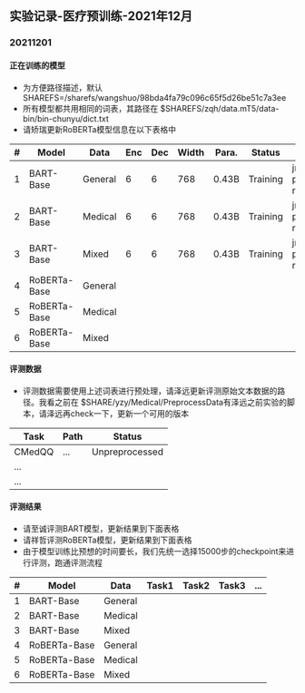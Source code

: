 ## 实验记录-医疗预训练-2021年12月

### 20211201

#### 正在训练的模型

* 为方便路径描述，默认SHAREFS=/sharefs/wangshuo/98bda4fa79c096c65f5d26be51c7a3ee
* 所有模型都共用相同的词表，其路径在 $SHAREFS/zqh/data.mT5/data-bin/bin-chunyu/dict.txt
* 请矫瑞更新RoBERTa模型信息在以下表格中

| #    | Model        | Data    | Enc  | Dec  | Width | Para. | Status   | WS                  | Path                                      |
| ---- | ------------ | ------- | ---- | ---- | ----- | ----- | -------- | ------------------- | ----------------------------------------- |
| 1    | BART-Base    | General | 6    | 6    | 768   | 0.43B | Training | jr-pretrain-roberta | $SHAREFS/ws/exp/bart/base/general         |
| 2    | BART-Base    | Medical | 6    | 6    | 768   | 0.43B | Training | jr-pretrain-roberta | $SHAREFS/ws/exp/bart/base/med             |
| 3    | BART-Base    | Mixed   | 6    | 6    | 768   | 0.43B | Training | jr-pretrain-roberta | $SHAREFS/ws/exp/bart/base/med-and-general |
| 4    | RoBERTa-Base | General |      |      |       |       |          |                     |                                           |
| 5    | RoBERTa-Base | Medical |      |      |       |       |          |                     |                                           |
| 6    | RoBERTa-Base | Mixed   |      |      |       |       |          |                     |                                           |

#### 评测数据

* 评测数据需要使用上述词表进行预处理，请泽远更新评测原始文本数据的路径。我看之前在 $SHARE/yzy/Medical/PreprocessData有泽远之前实验的脚本，请泽远再check一下，更新一个可用的版本

| Task   | Path | Status         |
| ------ | ---- | -------------- |
| CMedQQ | ...  | Unpreprocessed |
| ...    |      |                |
| ...    |      |                |

#### 评测结果

* 请至诚评测BART模型，更新结果到下面表格
* 请祥哲评测RoBERTa模型，更新结果到下面表格
* 由于模型训练比预想的时间要长，我们先统一选择15000步的checkpoint来进行评测，跑通评测流程

| #    | Model        | Data    | Task1 | Task2 | Task3 | ...  |
| ---- | ------------ | ------- | ----- | ----- | ----- | ---- |
| 1    | BART-Base    | General |       |       |       |      |
| 2    | BART-Base    | Medical |       |       |       |      |
| 3    | BART-Base    | Mixed   |       |       |       |      |
| 4    | RoBERTa-Base | General |       |       |       |      |
| 5    | RoBERTa-Base | Medical |       |       |       |      |
| 6    | RoBERTa-Base | Mixed   |       |       |       |      |

